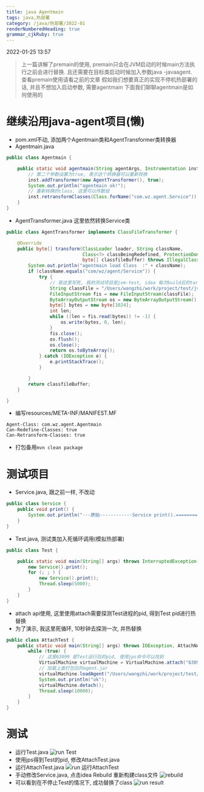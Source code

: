 ```yaml
---
title: java Agentmain
tags: java,热部署
category: /java/热部署/2022-01
renderNumberedHeading: true
grammar_cjkRuby: true
---
```

2022-01-25 13:57

> 上一篇讲解了premain的使用, premain只会在JVM启动的时候main方法执行之前会进行替换. 且还需要在目标类启动时候加入参数java -javaagent. 查看premain使用请看之前的文章
> 假如我们想要真正的实现不停机热部署的话, 并且不想加入启动参数, 需要agentmain
> 下面我们聊聊agentmain是如何使用的


# 继续沿用java-agent项目(懒)
* pom.xml不动, 添加两个Agentmain类和AgentTransformer类转换器
* Agentmain.java
```java
public class Agentmain {

    public static void agentmain(String agentArgs, Instrumentation inst) throws ClassNotFoundException, UnmodifiableClassException {
        // 第二个参数设置为true, 表示这个转换器可以重新转换
        inst.addTransformer(new AgentTransformer(), true);
        System.out.println("agentmain ok!");
        // 重新转换的class, 这里可以传数组
        inst.retransformClasses(Class.forName("com.wz.agent.Service"));
    }
}
```
* AgentTransformer.java 这里依然转换Service类
```java
public class AgentTransformer implements ClassFileTransformer {

    @Override
    public byte[] transform(ClassLoader loader, String className,
                            Class<?> classBeingRedefined, ProtectionDomain protectionDomain,
                            byte[] classfileBuffer) throws IllegalClassFormatException {
        System.out.println("agentmain load Class  :" + className);
        if (className.equals("com/wz/agent/Service")) {
            try {
                // 我这里写死, 我的测试项目是jvm-test, idea 每次build后的target目录
                String classFile = "/Users/wangzhi/work/project/test/jvm-test/target/classes/com/wz/agent/Service.class";
                FileInputStream fis = new FileInputStream(classFile);
                ByteArrayOutputStream os = new ByteArrayOutputStream();
                byte[] bytes = new byte[1024];
                int len;
                while ((len = fis.read(bytes)) != -1) {
                    os.write(bytes, 0, len);
                }
                fis.close();
                os.flush();
                os.close();
                return os.toByteArray();
            } catch (IOException e) {
                e.printStackTrace();
            }

        }
        return classfileBuffer;
    }

}
```
* 编写resources/META-INF/MANIFEST.MF
```shell
Agent-Class: com.wz.agent.Agentmain
Can-Redefine-Classes: true
Can-Retransform-Classes: true
```
* 打包备用`mvn clean package`

# 测试项目
* Service.java, 跟之前一样, 不改动
```java
public class Service {
    public void print() {
        System.out.println("---原始------------Service print().========");
    }
}
```
* Test.java, 测试类加入死循环调用(模拟热部署)
```java
public class Test {

    public static void main(String[] args) throws InterruptedException {
        new Service().print();
        for (; ; ) {
            new Service().print();
            Thread.sleep(5000);
        }
    }
}
```
* attach api使用, 这里使用attach需要探测Test进程的pid, 得到Test pid进行热替换
* 为了演示, 我这里死循环, 10秒钟去探测一次, 并热替换
```java
public class AttachTest {
    public static void main(String[] args) throws IOException, AttachNotSupportedException, AgentLoadException, AgentInitializationException, InterruptedException {
        while (true) {
            // 这里63099 是Test运行后的pid, 使用jps命令可以找到
            VirtualMachine virtualMachine = VirtualMachine.attach("63099");
            // 加载上面打包后的agent.jar
            virtualMachine.loadAgent("/Users/wangzhi/work/project/test/java-agent/target/agent.jar");
            System.out.println("ok");
            virtualMachine.detach();
            Thread.sleep(10000);
        }
    }
}
```

# 测试
* 运行Test.java
![run Test](https://gitee.com/wz-dazhi/pic/raw/master/xiaoshujiang/2022/1/25/1643095907000.png)
* 使用jps得到Test的pid, 修改AttachTest.java
* 运行AttachTest.java
![run 运行AttachTest](https://gitee.com/wz-dazhi/pic/raw/master/xiaoshujiang/2022/1/25/1643095993559.png)
* 手动修改Service.java, 点击idea Rebuild 重新构建class文件
![rebuild](https://gitee.com/wz-dazhi/pic/raw/master/xiaoshujiang/2022/1/25/1643096064709.png)
* 可以看到在不停止Test的情况下, 成功替换了class
![run result](https://gitee.com/wz-dazhi/pic/raw/master/xiaoshujiang/2022/1/25/1643096108696.png)
